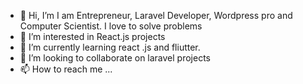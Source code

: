 - 👋 Hi, I’m I am Entrepreneur, Laravel Developer, Wordpress pro and Computer Scientist. I love to solve problems
- 👀 I’m interested in React.js projects
- 🌱 I’m currently learning react .js and fliutter.
- 💞️ I’m looking to collaborate on laravel projects
- 📫 How to reach me ...

<!---
michaelcariola/michaelcariola is a ✨ special ✨ repository because its `README.md` (this file) appears on your GitHub profile.
You can click the Preview link to take a look at your changes.
--->
